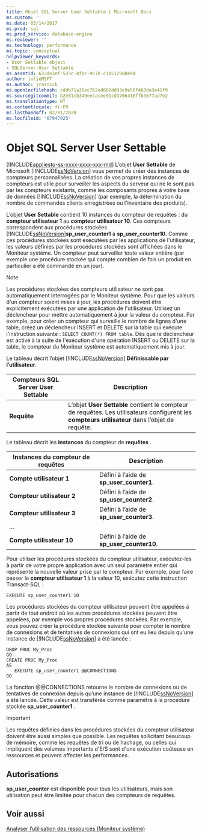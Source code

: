 ```yaml
---
title: Objet SQL Server User Settable | Microsoft Docs
ms.custom: ''
ms.date: 03/14/2017
ms.prod: sql
ms.prod_service: database-engine
ms.reviewer: ''
ms.technology: performance
ms.topic: conceptual
helpviewer_keywords:
- User Settable object
- SQLServer:User Settable
ms.assetid: 633de3ef-533c-4f0c-9c7b-c105129d8e94
author: julieMSFT
ms.author: jrasnick
ms.openlocfilehash: cddb71a35ac762ed602dd93e9e50f463da3e41f9
ms.sourcegitcommit: b2e81cb349eecacee91cd3766410ffb3677ad7e2
ms.translationtype: HT
ms.contentlocale: fr-FR
ms.lasthandoff: 02/01/2020
ms.locfileid: "67947925"
---
```

# <a name="sql-server-user-settable-object"></a>Objet SQL Server User Settable
[!INCLUDE[appliesto-ss-xxxx-xxxx-xxx-md](../../includes/appliesto-ss-xxxx-xxxx-xxx-md.md)]
  L’objet **User Settable** de Microsoft [!INCLUDE[ssNoVersion](../../includes/ssnoversion-md.md)] vous permet de créer des instances de compteurs personnalisées. La création de vos propres instances de compteurs est utile pour surveiller les aspects du serveur qui ne le sont pas par les compteurs existants, comme les composants propres à votre base de données [!INCLUDE[ssNoVersion](../../includes/ssnoversion-md.md)] (par exemple, la détermination du nombre de commandes clients enregistrées ou l'inventaire des produits).  
  
 L’objet **User Settable** contient 10 instances du compteur de requêtes : du **compteur utilisateur 1** au **compteur utilisateur 10**. Ces compteurs correspondent aux procédures stockées [!INCLUDE[ssNoVersion](../../includes/ssnoversion-md.md)]**sp_user_counter1** à **sp_user_counter10**. Comme ces procédures stockées sont exécutées par les applications de l'utilisateur, les valeurs définies par les procédures stockées sont affichées dans le Moniteur système. Un compteur peut surveiller toute valeur entière (par exemple une procédure stockée qui compte combien de fois un produit en particulier a été commandé en un jour).  
  
> [!NOTE]  
>  Les procédures stockées des compteurs utilisateur ne sont pas automatiquement interrogées par le Moniteur système. Pour que les valeurs d'un compteur soient mises à jour, les procédures doivent être explicitement exécutées par une application de l'utilisateur. Utilisez un déclencheur pour mettre automatiquement à jour la valeur du compteur. Par exemple, pour créer un compteur qui surveille le nombre de lignes d'une table, créez un déclencheur INSERT et DELETE sur la table qui exécute l'instruction suivante : `SELECT COUNT(*) FROM table`. Dès que le déclencheur est activé à la suite de l'exécution d'une opération INSERT ou DELETE sur la table, le compteur du Moniteur système est automatiquement mis à jour.  
  
 Le tableau décrit l’objet [!INCLUDE[ssNoVersion](../../includes/ssnoversion-md.md)] **Définissable par l’utilisateur**.  
  
|Compteurs SQL Server User Settable|Description|  
|---------------------------------------|-----------------|  
|**Requête**|L’objet **User Settable** contient le compteur de requêtes. Les utilisateurs configurent les **compteurs utilisateur** dans l’objet de requête.|  
  
 Le tableau décrit les **instances** du compteur de **requêtes** .  
  
|Instances du compteur de requêtes|Description|  
|-----------------------------|-----------------|  
|**Compte utilisateur 1**|Défini à l’aide de **sp_user_counter1**.|  
|**Compteur utilisateur 2**|Défini à l’aide de **sp_user_counter2**.|  
|**Compteur utilisateur 3**|Défini à l’aide de **sp_user_counter3**.|  
|...||  
|**Compte utilisateur 10**|Défini à l’aide de **sp_user_counter10**.|  
  
 Pour utiliser les procédures stockées du compteur utilisateur, exécutez-les à partir de votre propre application avec un seul paramètre entier qui représente la nouvelle valeur prise par le compteur. Par exemple, pour faire passer le **compteur utilisateur 1** à la valeur 10, exécutez cette instruction Transact-SQL :  
  
```  
EXECUTE sp_user_counter1 10  
```  
  
 Les procédures stockées du compteur utilisateur peuvent être appelées à partir de tout endroit où les autres procédures stockées peuvent être appelées, par exemple vos propres procédures stockées. Par exemple, vous pouvez créer la procédure stockée suivante pour compter le nombre de connexions et de tentatives de connexions qui ont eu lieu depuis qu'une instance de [!INCLUDE[ssNoVersion](../../includes/ssnoversion-md.md)] a été lancée :  
  
```  
DROP PROC My_Proc  
GO  
CREATE PROC My_Proc  
AS   
   EXECUTE sp_user_counter1 @@CONNECTIONS  
GO  
```  
  
 La fonction @@CONNECTIONS retourne le nombre de connexions ou de tentatives de connexion depuis qu’une instance de [!INCLUDE[ssNoVersion](../../includes/ssnoversion-md.md)] a été lancée. Cette valeur est transférée comme paramètre à la procédure stockée **sp_user_counter1** .  
  
> [!IMPORTANT]  
>  Les requêtes définies dans les procédures stockées du compteur utilisateur doivent être aussi simples que possible. Les requêtes sollicitant beaucoup de mémoire, comme les requêtes de tri ou de hachage, ou celles qui impliquent des volumes importants d'E/S sont d'une exécution coûteuse en ressources et peuvent affecter les performances.  
  
## <a name="permissions"></a>Autorisations  
 **sp_user_counter** est disponible pour tous les utilisateurs, mais son utilisation peut être limitée pour chacun des compteurs de requêtes.  
  
## <a name="see-also"></a>Voir aussi  
 [Analyser l’utilisation des ressources &#40;Moniteur système&#41;](../../relational-databases/performance-monitor/monitor-resource-usage-system-monitor.md)  
  
  
